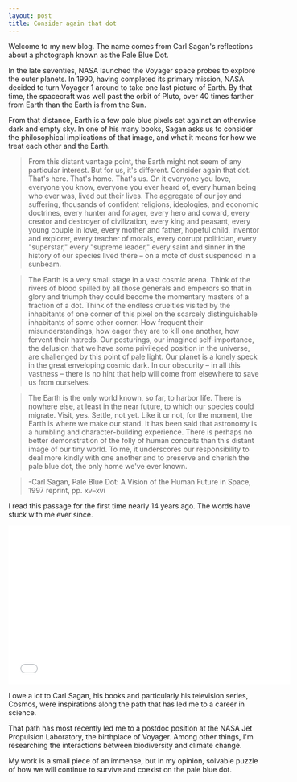 ```yaml
---
layout: post
title: Consider again that dot
---
```


Welcome to my new blog. The name comes from Carl Sagan's reflections about a photograph known as the Pale Blue Dot.

In the late seventies, NASA launched the Voyager space probes to explore the outer planets. In 1990, having 
completed its primary mission, NASA decided to turn Voyager 1 around to take one last picture of Earth. By that time, the spacecraft
was well past the orbit of Pluto, over 40 times farther from Earth than the Earth is from the Sun.

From that distance, Earth is a few pale blue pixels set against an otherwise dark and empty sky. In one of his many books, Sagan asks us to consider the philosophical implications of that image, and what it means for how we treat each other and the Earth.

>From this distant vantage point, the Earth might not seem of any particular interest. But for us, it's different. Consider again that dot. That's here. That's home. That's us. On it everyone you love, everyone you know, everyone you ever heard of, every human being who ever was, lived out their lives. The aggregate of our joy and suffering, thousands of confident religions, ideologies, and economic doctrines, every hunter and forager, every hero and coward, every creator and destroyer of civilization, every king and peasant, every young couple in love, every mother and father, hopeful child, inventor and explorer, every teacher of morals, every corrupt politician, every "superstar," every "supreme leader," every saint and sinner in the history of our species lived there – on a mote of dust suspended in a sunbeam.

>The Earth is a very small stage in a vast cosmic arena. Think of the rivers of blood spilled by all those generals and emperors so that in glory and triumph they could become the momentary masters of a fraction of a dot. Think of the endless cruelties visited by the inhabitants of one corner of this pixel on the scarcely distinguishable inhabitants of some other corner. How frequent their misunderstandings, how eager they are to kill one another, how fervent their hatreds. Our posturings, our imagined self-importance, the delusion that we have some privileged position in the universe, are challenged by this point of pale light. Our planet is a lonely speck in the great enveloping cosmic dark. In our obscurity – in all this vastness – there is no hint that help will come from elsewhere to save us from ourselves.

>The Earth is the only world known, so far, to harbor life. There is nowhere else, at least in the near future, to which our species could migrate. Visit, yes. Settle, not yet. Like it or not, for the moment, the Earth is where we make our stand. It has been said that astronomy is a humbling and character-building experience. There is perhaps no better demonstration of the folly of human conceits than this distant image of our tiny world. To me, it underscores our responsibility to deal more kindly with one another and to preserve and cherish the pale blue dot, the only home we've ever known.

>-Carl Sagan, Pale Blue Dot: A Vision of the Human Future in Space, 1997 reprint, pp. xv–xvi

I read this passage for the first time nearly 14 years ago. The words have stuck with me ever since. 

<iframe width="560" height="315" src="//www.youtube.com/embed/3i2y4sEQpRI?rel=0" frameborder="0" allowfullscreen></iframe>

I owe a lot to Carl Sagan, his books and particularly his television series, Cosmos, were inspirations along the path that has led me to a career in science.

That path has most recently led me to a postdoc position at the NASA Jet Propulsion Laboratory, the birthplace of Voyager.  Among other things, I'm researching the interactions between biodiversity and climate change. 

My work is a small piece of an immense, but in my opinion, solvable puzzle of how we will continue to survive and coexist on the pale blue dot.

